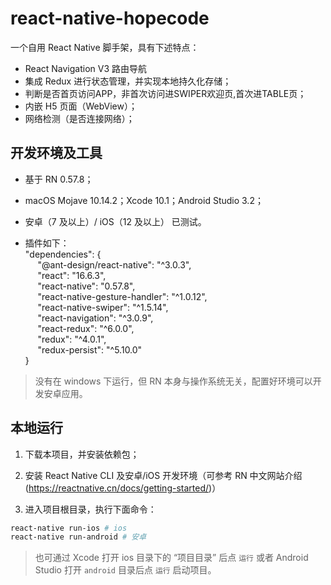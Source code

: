 # react-native-hopecode
一个自用 React Native 脚手架，具有下述特点：

* React Navigation V3 路由导航
* 集成 Redux 进行状态管理，并实现本地持久化存储；
* 判断是否首页访问APP，非首次访问进SWIPER欢迎页,首次进TABLE页；
* 内嵌 H5 页面（WebView）；
* 网络检测（是否连接网络）；



## 开发环境及工具

* 基于 RN 0.57.8；
* macOS Mojave 10.14.2；Xcode 10.1；Android Studio 3.2；
* 安卓（7 及以上）/ iOS（12 及以上） 已测试。

* 插件如下：<br/>
 "dependencies": {<br/>
     &nbsp;&nbsp;&nbsp;&nbsp; "@ant-design/react-native": "^3.0.3",<br/>
     &nbsp;&nbsp;&nbsp;&nbsp; "react": "16.6.3",<br/>
     &nbsp;&nbsp;&nbsp;&nbsp; "react-native": "0.57.8",<br/>
     &nbsp;&nbsp;&nbsp;&nbsp; "react-native-gesture-handler": "^1.0.12",<br/>
     &nbsp;&nbsp;&nbsp;&nbsp; "react-native-swiper": "^1.5.14",<br/>
     &nbsp;&nbsp;&nbsp;&nbsp; "react-navigation": "^3.0.9",<br/>
     &nbsp;&nbsp;&nbsp;&nbsp; "react-redux": "^6.0.0",<br/>
     &nbsp;&nbsp;&nbsp;&nbsp; "redux": "^4.0.1",<br/>
     &nbsp;&nbsp;&nbsp;&nbsp; "redux-persist": "^5.10.0"<br/>
  }<br/>

> 没有在 windows 下运行，但 RN 本身与操作系统无关，配置好环境可以开发安卓应用。

## 本地运行

1.  下载本项目，并安装依赖包；
2.  安装 React Native CLI 及安卓/iOS 开发环境（可参考 RN 中文网站介绍(https://reactnative.cn/docs/getting-started/)）

3.  进入项目根目录，执行下面命令：

```bash
react-native run-ios # ios
react-native run-android # 安卓
```

> 也可通过 Xcode 打开 ios 目录下的 “项目目录” 后点 `运行` 或者 Android Studio 打开 `android` 目录后点 `运行` 启动项目。


